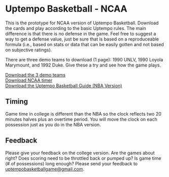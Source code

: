 # Uptempo Basketball - NCAA

This is the prototype for NCAA version of Uptempo Basketball. Download the cards and play according to the basic Uptempo rules. The main difference is that there is no defense in the game. Feel free to suggest a way to get a defense value, just be sure that is based on a reproduceable formula (i.e., based on stats or data that can be easily gotten and not based on subjective ratings). 

There are three demo teams to download (1 page): 1990 UNLV, 1990 Loyola Marymount, and 1992 Duke. Give these a try and see how the game plays.

[Download the 3 demo teams](https://github.com/brianhaferkamp/uptempo-ncaa/raw/main/Uptempo_Basketball_NCAA_1990s_Decade_Sweet-16.pdf)\
[Download NCAA timer](https://github.com/brianhaferkamp/uptempo-ncaa/raw/main/Uptempo_Basketball_NCAA_Timer.pdf)\
[Download the Uptempo Basketball Guide (NBA Version)](https://github.com/brianhaferkamp/basketball-game/raw/main/Uptempo%20Basketball%20Game%20Guide.pdf)

## Timing

Game time in college is different than the NBA so the clock reflects two 20 minutes halves plus an overtime period. You will move the clock on each possession just as you do in the NBA version.

## Feedback

Please give your feedback on the college version. Are the games about right? Does scoring need to be throttled back or pumped up? Is game time (# of possessions) long enough? Please send your feedback to uptempobasketballgame@gmail.com.
